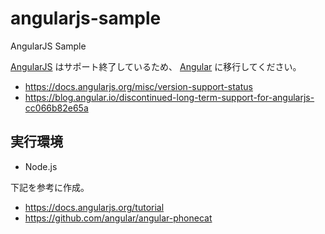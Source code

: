 # angularjs-sample

AngularJS Sample

[AngularJS](https://angularjs.org/) はサポート終了しているため、 [Angular](https://angular.io/) に移行してください。

* https://docs.angularjs.org/misc/version-support-status
* https://blog.angular.io/discontinued-long-term-support-for-angularjs-cc066b82e65a

## 実行環境

* Node.js

下記を参考に作成。

* <https://docs.angularjs.org/tutorial>
* <https://github.com/angular/angular-phonecat>
